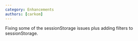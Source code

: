 ```yaml
---
category: Enhancements
authors: [carkom]
---
```


Fixing some of the sessionStorage issues plus adding filters to sessionStorage.
